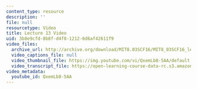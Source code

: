 ```yaml
---
content_type: resource
description: ''
file: null
resourcetype: Video
title: Lecture 13 Video
uid: 3b8e9cfd-8b8f-d4f8-1212-6d6af42611f9
video_files:
  archive_url: http://archive.org/download/MIT8.03SCF16/MIT8_03SCF16_lec13_300k.mp4
  video_captions_file: null
  video_thumbnail_file: https://img.youtube.com/vi/QxemLb8-5AA/default.jpg
  video_transcript_file: https://open-learning-course-data-rc.s3.amazonaws.com/8-03sc-physics-iii-vibrations-and-waves-fall-2016/20e8376dccccf3b761732cf2f0307b65_QxemLb8-5AA.pdf
video_metadata:
  youtube_id: QxemLb8-5AA
---
```

